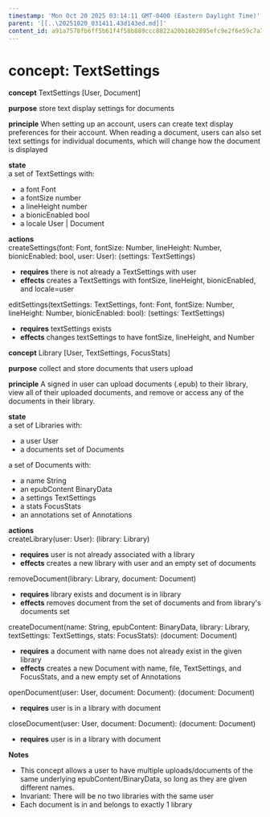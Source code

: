 ```yaml
---
timestamp: 'Mon Oct 20 2025 03:14:11 GMT-0400 (Eastern Daylight Time)'
parent: '[[..\20251020_031411.43d143ed.md]]'
content_id: a91a7578fb6ff5b61f4f58b889ccc8822a20b16b2895efc9e2f6e59c7a752044
---
```


# concept: TextSettings

**concept** TextSettings \[User, Document]

**purpose** store text display settings for documents

**principle** When setting up an account, users can create text display preferences for their account. When reading a document, users can also set text settings for individual documents, which will change how the document is displayed

**state**\
a set of TextSettings with:

* a font Font
* a fontSize number
* a lineHeight number
* a bionicEnabled bool
* a locale User | Document

**actions**\
createSettings(font: Font, fontSize: Number, lineHeight: Number, bionicEnabled: bool, user: User): (settings: TextSettings)

* **requires** there is not already a TextSettings with user
* **effects** creates a TextSettings with fontSize, lineHeight, bionicEnabled, and locale=user

editSettings(textSettings: TextSettings, font: Font, fontSize: Number, lineHeight: Number, bionicEnabled: bool): (settings: TextSettings)

* **requires** textSettings exists
* **effects** changes textSettings to have fontSize, lineHeight, and Number

**concept** Library \[User, TextSettings, FocusStats]

**purpose**  collect and store documents that users upload

**principle** A signed in user can upload documents (.epub) to their library, view all of their uploaded documents, and remove or access any of the documents in their library.

**state**\
a set of Libraries with:

* a user User
* a documents set of Documents

a set of Documents with:

* a name String
* an epubContent BinaryData
* a settings TextSettings
* a stats FocusStats
* an annotations set of Annotations

**actions**\
createLibrary(user: User): (library: Library)

* **requires** user is not already associated with a library
* **effects** creates a new library with user and an empty set of documents

removeDocument(library: Library, document: Document)

* **requires** library exists and document is in library
* **effects** removes document from the set of documents and from library's documents set

createDocument(name: String, epubContent: BinaryData, library: Library, textSettings: TextSettings, stats: FocusStats): (document: Document)

* **requires** a document with name does not already exist in the given library
* **effects** creates a new Document with name, file, TextSettings, and FocusStats, and a new empty set of Annotations

openDocument(user: User, document: Document): (document: Document)

* **requires** user is in a library with document

closeDocument(user: User, document: Document): (document: Document)

* **requires** user is in a library with document

**Notes**

* This concept allows a user to have multiple uploads/documents of the same underlying epubContent/BinaryData, so long as they are given different names.
* Invariant: There will be no two libraries with the same user
* Each document is in and belongs to exactly 1 library
